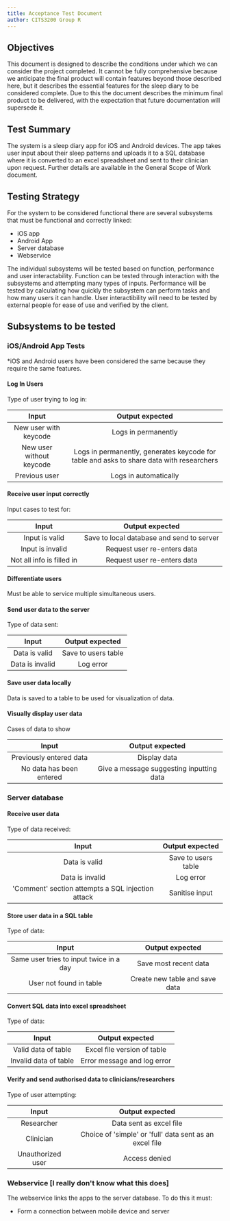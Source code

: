 ```yaml
---
title: Acceptance Test Document
author: CITS3200 Group R
---
```


## Objectives

This document is designed to describe the conditions under which we can consider the project completed. It cannot be fully comprehensive because we anticipate the final product will contain features beyond those described here, but it describes the essential features for the sleep diary to be considered complete. Due to this the document describes the minimum final product to be delivered, with the expectation that future documentation will supersede it.

## Test Summary

The system is a sleep diary app for iOS and Android devices. The app takes user input about their sleep patterns and uploads it to a SQL database where it is converted to an excel spreadsheet and sent to their clinician upon request. Further details are available in the General Scope of Work document.

## Testing Strategy

For the system to be considered functional there are several subsystems that must be functional and correctly linked:

* iOS app
* Android App
* Server database
* Webservice

The individual subsystems will be tested based on function, performance and user interactability. Function can be tested through interaction with the subsystems and attempting many types of inputs. Performance will be tested by calculating how quickly the subsystem can perform tasks and how many users it can handle. User interactibility will need to be tested by external people for ease of use and verified by the client.

## Subsystems to be tested

### iOS/Android App Tests
*iOS and Android users have been considered the same because they require the same features.

#### Log In Users
Type of user trying to log in:

| Input | Output expected |
| :---: | :---: |
| New user with keycode | Logs in permanently |
| New user without keycode | Logs in permanently, generates keycode for table and asks to share data with researchers |
| Previous user | Logs in automatically |

#### Receive user input correctly
Input cases to test for:

| Input | Output expected |
| :---: | :---: |
| Input is valid | Save to local database and send to server |
| Input is invalid | Request user re-enters data |
| Not all info is filled in | Request user re-enters data |    
    
#### Differentiate users

Must be able to service multiple simultaneous users.

#### Send user data to the server
Type of data sent:

| Input | Output expected |
| :---: | :---: |
| Data is valid | Save to users table |
| Data is invalid | Log error |

#### Save user data locally

Data is saved to a table to be used for visualization of data.

#### Visually display user data

Cases of data to show

| Input | Output expected |
| :---: | :---: |
| Previously entered data | Display data |
| No data has been entered | Give a message suggesting inputting data |

### Server database

#### Receive user data
Type of data received:

| Input | Output expected |
| :---: | :---: |
| Data is valid | Save to users table |
| Data is invalid | Log error |
| 'Comment' section attempts a SQL injection attack | Sanitise input |

#### Store user data in a SQL table
Type of data:

| Input | Output expected |
| :---: | :---: |
| Same user tries to input twice in a day | Save most recent data |
| User not found in table | Create new table and save data |

#### Convert SQL data into excel spreadsheet
Type of data:

| Input | Output expected |
| :---: | :---: |
| Valid data of table | Excel file version of table |
| Invalid data of table | Error message and log error |

#### Verify and send authorised data to clinicians/researchers
Type of user attempting:

| Input | Output expected |
| :---: | :---: |
| Researcher | Data sent as excel file |
| Clinician | Choice of 'simple' or 'full' data sent as an excel file |
| Unauthorized user | Access denied |

### Webservice [I really don't know what this does]

The webservice links the apps to the server database. To do this it must:

* Form a connection between mobile device and server
